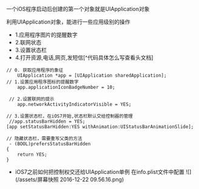 一个iOS程序启动后创建的第一个对象就是UIApplication对象

利用UIApplication对象，能进行一些应用级别的操作

- 1.应用程序图片的提醒数字
- 2.联网状态
- 3.设置状态栏
- 4.打开资源,电话,网页,发短信[^代码具体怎么写查看头文档]

```
// 0. 获取应用程序的象征
    UIApplication *app = [UIApplication sharedApplication];
// 1.设置应用程序图标的提醒数字
    app.applicationIconBadgeNumber = 10;
    
 // 2.设置联网的提示
    app.networkActivityIndicatorVisible = YES;
    
// 3.设置状态栏，在iOS7开始,状态栏默认交给控制器的管理
 //app.statusBarHidden = YES;
[app setStatusBarHidden:YES withAnimation:UIStatusBarAnimationSlide];

// 隐藏状态栏，需要重写父类的方法
 - (BOOL)prefersStatusBarHidden
{
    return YES;
}
```
- iOS7之前如何把控制权交还给UIApplication单例
在info.plist文件中配置
![](/assets/屏幕快照 2016-12-22 09.56.16.png)